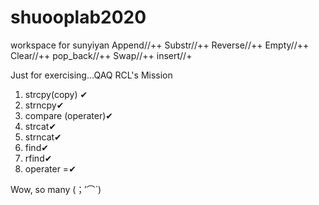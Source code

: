 # shuooplab2020

workspace for sunyiyan
Append//++
Substr//++
Reverse//++
Empty//++
Clear//++
pop_back//++
Swap//++
insert//+

Just for exercising...QAQ
RCL's Mission

1. strcpy(copy) ✔
2. strncpy✔
3. compare (operater)✔
4. strcat✔
5. strncat✔
6. find✔
7. rfind✔
8. operater =✔

Wow, so many (；′⌒`)
